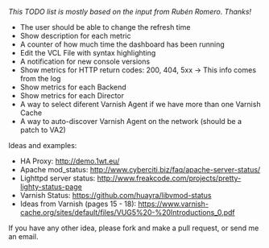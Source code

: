 _This TODO list is mostly based on the input from Rubén Romero. Thanks!_

* The user should be able to change the refresh time
* Show description for each metric
* A counter of how much time the dashboard has been running
* Edit the VCL File with syntax highlighting
* A notification for new console versions
* Show metrics for HTTP return codes: 200, 404, 5xx -> This info comes from the log
* Show metrics for each Backend
* Show metrics for each Director
* A way to select diferent Varnish Agent if we have more than one Varnish Cache
* A way to auto-discover Varnish Agent on the network (should be a patch to VA2)

Ideas and examples:
* HA Proxy: http://demo.1wt.eu/
* Apache mod_status: http://www.cyberciti.biz/faq/apache-server-status/
* Lighttpd server status: http://www.freakcode.com/projects/pretty-lighty-status-page
* Varnish Status: https://github.com/huayra/libvmod-status
* Ideas from Varnish (pages 15 - 18): https://www.varnish-cache.org/sites/default/files/VUG5%20-%20Introductions_0.pdf

If you have any other idea, please fork and make a pull request, or send me an email.
